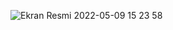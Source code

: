 ![Ekran Resmi 2022-05-09 15 23 58](https://user-images.githubusercontent.com/44638560/167409280-1dfa1ada-ea49-445a-9dbb-87631dd2d0ba.png)
